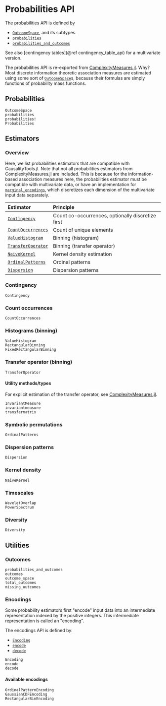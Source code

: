 
# Probabilities API

The probabilities API is defined by

- [`OutcomeSpace`](@ref), and its subtypes.
- [`probabilities`](@ref)
- [`probabilities_and_outcomes`](@ref)

See also [contingency tables](@ref contingency_table_api) for a multivariate version.

The probabilities API is re-exported from [ComplexityMeasures.jl](https://github.com/JuliaDynamics/ComplexityMeasures.jl). Why? Most discrete information theoretic association measures are estimated
using some sort of [`OutcomeSpace`](@ref)s, because their formulas are simply functions
of probability mass functions.

## Probabilities

```@docs
OutcomeSpace
probabilities
probabilities!
Probabilities
```

## Estimators

### Overview

Here, we list probabilities estimators that are compatible with CausalityTools.jl. Note that not
all probabilities estimators from ComplexityMeasures.jl are included. This is because for
the information-based association measures here, the probabilities estimator must be
compatible with multivariate data, or have an implementation for [`marginal_encodings`](@ref),
which discretizes each dimension of the multivariate input data separately.

| Estimator                     | Principle                                      |
| :---------------------------- | :--------------------------------------------- |
| [`Contingency`](@ref)         | Count co-occurrences, optionally discretize first |
| [`CountOccurrences`](@ref)    | Count of unique elements                       |
| [`ValueHistogram`](@ref)      | Binning (histogram)                            |
| [`TransferOperator`](@ref)    | Binning (transfer operator)                    |
| [`NaiveKernel`](@ref)         | Kernel density estimation                      |
| [`OrdinalPatterns`](@ref) | Ordinal patterns                               |
| [`Dispersion`](@ref)          | Dispersion patterns                            |

### Contingency

```@docs
Contingency
```

### Count occurrences

```@docs
CountOccurrences
```

### Histograms (binning)

```@docs
ValueHistogram
RectangularBinning
FixedRectangularBinning
```

### Transfer operator (binning)

```@docs
TransferOperator
```

#### Utility methods/types

For explicit estimation of the transfer operator, see
[ComplexityMeasures.jl](https://github.com/JuliaDynamics/ComplexityMeasures.jl).

```@docs
InvariantMeasure
invariantmeasure
transfermatrix
```

### Symbolic permutations

```@docs
OrdinalPatterns
```

### Dispersion patterns

```@docs
Dispersion
```

### Kernel density

```@docs
NaiveKernel
```

### Timescales

```@docs
WaveletOverlap
PowerSpectrum
```

### Diversity

```@docs
Diversity
```

## Utilities

### Outcomes

```@docs
probabilities_and_outcomes
outcomes
outcome_space
total_outcomes
missing_outcomes
```

### Encodings

Some probability estimators first "encode" input data into an intermediate representation indexed by the positive integers. This intermediate representation is called an "encoding".

The encodings API is defined by:

- [`Encoding`](@ref)
- [`encode`](@ref)
- [`decode`](@ref)

```@docs
Encoding
encode
decode
```

#### Available encodings

```@docs
OrdinalPatternEncoding
GaussianCDFEncoding
RectangularBinEncoding
```
